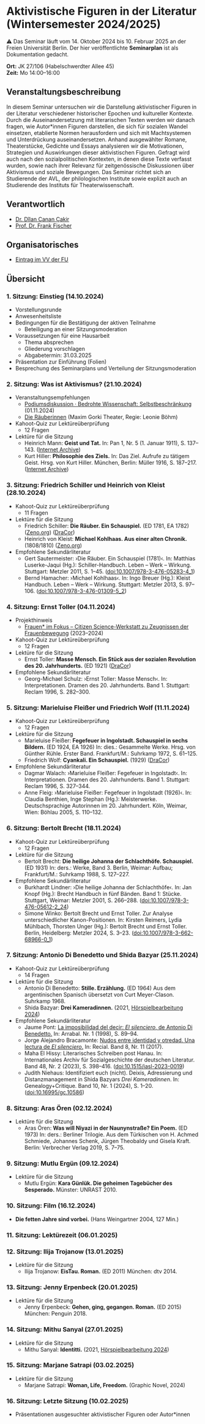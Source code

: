 # Aktivistische Figuren in der Literatur (Wintersemester 2024/2025)

:warning: Das Seminar läuft vom 14. Oktober 2024 bis 10. Februar 2025 an der Freien Universität Berlin. Der hier veröffentlichte **Seminarplan** ist als Dokumentation gedacht.

**Ort:** JK 27/106 (Habelschwerdter Allee 45) \
**Zeit:** Mo 14:00–16:00

## Veranstaltungsbeschreibung

In diesem Seminar untersuchen wir die Darstellung aktivistischer Figuren in der Literatur verschiedener historischer Epochen und kultureller Kontexte. Durch die Auseinandersetzung mit literarischen Texten werden wir danach fragen, wie Autor\*innen Figuren darstellen, die sich für sozialen Wandel einsetzen, etablierte Normen herausfordern und sich mit Machtsystemen und Unterdrückung auseinandersetzen. Anhand ausgewählter Romane, Theaterstücke, Gedichte und Essays analysieren wir die Motivationen, Strategien und Auswirkungen dieser aktivistischen Figuren. Gefragt wird auch nach den sozialpolitischen Kontexten, in denen diese Texte verfasst wurden, sowie nach ihrer Relevanz für zeitgenössische Diskussionen über Aktivismus und soziale Bewegungen. Das Seminar richtet sich an Studierende der AVL, der philologischen Institute sowie explizit auch an Studierende des Instituts für Theaterwissenschaft.

## Verantwortlich

- [Dr. Dîlan Canan Çakir](https://www.temporal-communities.de/people/cakir/index.html)
- [Prof. Dr. Frank Fischer](https://lehkost.github.io/)

## Organisatorisches

- [Eintrag im VV der FU](https://www.fu-berlin.de/vv/de/lv/906780)

## Übersicht

### 1. Sitzung: Einstieg (14.10.2024)

- Vorstellungsrunde
- Anwesenheitsliste
- Bedingungen für die Bestätigung der aktiven Teilnahme
  - Beteiligung an einer Sitzungsmoderation
- Voraussetzungen für eine Hausarbeit
  - Thema absprechen
  - Gliederung vorschlagen
  - Abgabetermin: 31.03.2025
- Präsentation zur Einführung (Folien)
- Besprechung des Seminarplans und Verteilung der Sitzungsmoderation

### 2. Sitzung: Was ist Aktivismus? (21.10.2024)

- Veranstaltungsempfehlungen
  - [Podiumsdiskussion · Bedrohte Wissenschaft: Selbstbeschränkung](https://www.fu-berlin.de/campusleben/kalender/2024/11/20241101-bedrohte-wissenschaft.html) (01.11.2024)
  - [Die Räuberinnen](https://www.gorki.de/de/die-raeuberinnen) (Maxim Gorki Theater, Regie: Leonie Böhm)
- Kahoot-Quiz zur Lektüreüberprüfung
  - 12 Fragen
- Lektüre für die Sitzung
  - Heinrich Mann: **Geist und Tat.** In: Pan 1, Nr. 5 (1. Januar 1911), S. 137–143. ([Internet Archive](https://archive.org/details/Pan1910-111.jgnr.1-22/page/n145/mode/2up))
  - Kurt Hiller: **Philosophie des Ziels.** In: Das Ziel. Aufrufe zu tätigem Geist. Hrsg. von Kurt Hiller. München, Berlin: Müller 1916, S. 187–217. ([Internet Archive](https://archive.org/details/bub_gb_lTERAQAAMAAJ/page/n195/mode/2up))

### 3. Sitzung: Friedrich Schiller und Heinrich von Kleist (28.10.2024)

- Kahoot-Quiz zur Lektüreüberprüfung
  - 11 Fragen
- Lektüre für die Sitzung
  - Friedrich Schiller: **Die Räuber. Ein Schauspiel.** (ED 1781, EA 1782) ([Zeno.org](http://www.zeno.org/nid/20005604567)) ([DraCor](https://dracor.org/id/ger000008#text))
  - Heinrich von Kleist: **Michael Kohlhaas. Aus einer alten Chronik.** (1808/1810) ([Zeno.org](http://www.zeno.org/nid/2000516902X))
- Empfohlene Sekundärliteratur
  - Gert Sautermeister: ›Die Räuber. Ein Schauspiel (1781)‹. In: Matthias Luserke-Jaqui (Hg.): Schiller-Handbuch. Leben – Werk – Wirkung. Stuttgart: Metzler 2011, S. 1–45. ([doi:10.1007/978-3-476-05283-4_1](https://doi.org/10.1007/978-3-476-05283-4_1))
  - Bernd Hamacher: ›Michael Kohlhaas‹. In: Ingo Breuer (Hg.): Kleist Handbuch. Leben – Werk – Wirkung. Stuttgart: Metzler 2013, S. 97–106. ([doi:10.1007/978-3-476-01309-5_2](https://doi.org/10.1007/978-3-476-01309-5_2))

### 4. Sitzung: Ernst Toller (04.11.2024)

- Projekthinweis
  - [Frauen\* im Fokus – Citizen Science-Werkstatt zu Zeugnissen der Frauenbewegung](https://lab.sbb.berlin/events/frauen-im-fokus/#autorinnen) (2023–2024)
- Kahoot-Quiz zur Lektüreüberprüfung
  - 12 Fragen
- Lektüre für die Sitzung
  - Ernst Toller: **Masse Mensch. Ein Stück aus der sozialen Revolution des 20. Jahrhunderts.** (ED 1921) ([DraCor](https://dracor.org/id/ger000703#text))
- Empfohlene Sekundärliteratur
  - Georg-Michael Schulz: ›Ernst Toller: Masse Mensch‹. In: Interpretationen. Dramen des 20. Jahrhunderts. Band 1. Stuttgart: Reclam 1996, S. 282–300.

### 5. Sitzung: Marieluise Fleißer und Friedrich Wolf (11.11.2024)

- Kahoot-Quiz zur Lektüreüberprüfung
  - 12 Fragen
- Lektüre für die Sitzung
  - Marieluise Fleißer: **Fegefeuer in Ingolstadt. Schauspiel in sechs Bildern.** (ED 1924, EA 1926) In: dies.: Gesammelte Werke. Hrsg. von Günther Rühle. Erster Band. Frankfurt/M.: Suhrkamp 1972, S. 61–125.
  - Friedrich Wolf: **Cyankali. Ein Schauspiel.** (1929) ([DraCor](https://dracor.org/id/ger000008#text))
- Empfohlene Sekundärliteratur
  - Dagmar Walach: ›Marieluise Fleißer: Fegefeuer in Ingolstadt‹. In: Interpretationen. Dramen des 20. Jahrhunderts. Band 1. Stuttgart: Reclam 1996, S. 327–344.
  - Anne Fleig: ›Marieluise Fleißer: Fegefeuer in Ingolstadt (1926)‹. In: Claudia Benthien, Inge Stephan (Hg.): Meisterwerke. Deutschsprachige Autorinnen im 20. Jahrhundert. Köln, Weimar, Wien: Böhlau 2005, S. 110–132.

### 6. Sitzung: Bertolt Brecht (18.11.2024)

- Kahoot-Quiz zur Lektüreüberprüfung
  - 12 Fragen
- Lektüre für die Sitzung
  - Bertolt Brecht: **Die heilige Johanna der Schlachthöfe. Schauspiel.** (ED 1931) In: ders.: Werke, Band 3. Berlin, Weimar: Aufbau; Frankfurt/M.: Suhrkamp 1988, S. 127–227.
- Empfohlene Sekundärliteratur
  - Burkhardt Lindner: ›Die heilige Johanna der Schlachthöfe‹. In: Jan Knopf (Hg.): Brecht Handbuch in fünf Bänden. Band 1: Stücke. Stuttgart, Weimar: Metzler 2001, S. 266–288. ([doi:10.1007/978-3-476-05612-2_24](https://doi.org/10.1007/978-3-476-05612-2_24))
  - Simone Winko: Bertolt Brecht und Ernst Toller. Zur Analyse unterschiedlicher Kanon-Positionen. In: Kirsten Reimers, Lydia Mühlbach, Thorsten Unger (Hg.): Bertolt Brecht und Ernst Toller. Berlin, Heidelberg: Metzler 2024, S. 3–23. ([doi:10.1007/978-3-662-68966-0_1](https://doi.org/10.1007/978-3-662-68966-0_1))

### 7. Sitzung: Antonio Di Benedetto und Shida Bazyar (25.11.2024)

- Kahoot-Quiz zur Lektüreüberprüfung
  - 14 Fragen
- Lektüre für die Sitzung
  - Antonio Di Benedetto: **Stille. Erzählung.** (ED 1964) Aus dem argentinischen Spanisch übersetzt von Curt Meyer-Clason. Suhrkamp 1968.
  - Shida Bazyar: **Drei Kameradinnen.** (2021, [Hörspielbearbeitung 2024](https://www1.wdr.de/radio/wdr5/sendungen/hoerspiel-am-sonntag/drei-kameradinnen-shida-bazyar-100.html))
- Empfohlene Sekundärliteratur
  - Jaume Pont: [La imposibilidad del decir: *El silenciero*, de Antonio Di Benedetto.](https://www.cervantesvirtual.com/nd/ark:/59851/bmc1104836) In: Arrabal. Nr. 1 (1998), S. 89–94.
  - Jorge Alejandro Bracamonte: [Nudos entre identidad y otredad. Una lectura de *El silenciero*.](https://revistas.unc.edu.ar/index.php/recial/article/view/17524) In: Recial. Band 8, Nr. 11 (2017).
  - Maha El Hissy: Literarisches Schreiben post Hanau. In: Internationales Archiv für Sozialgeschichte der deutschen Literatur. Band 48, Nr. 2 (2023), S. 398–416. ([doi:10.1515/iasl-2023-0019](https://doi.org/10.1515/iasl-2023-0019))
  -  Judith Niehaus: Identifiziert euch (nicht). Deixis, Adressierung und Distanzmanagement in Shida Bazyars *Drei Kameradinnen*. In: Genealogy+Critique. Band 10, Nr. 1 (2024), S. 1–20. ([doi:10.16995/gc.10586](https://doi.org/10.16995/gc.10586))

### 8. Sitzung: Aras Ören (02.12.2024)

- Lektüre für die Sitzung
  - Aras Ören: **Was will Niyazi in der Naunynstraße? Ein Poem.** (ED 1973) In: ders.: Berliner Trilogie. Aus dem Türkischen von H. Achmed Schmiede, Johannes Schenk, Jürgen Theobaldy und Gisela Kraft. Berlin: Verbrecher Verlag 2019, S. 7–75.

### 9. Sitzung: Mutlu Ergün (09.12.2024)

- Lektüre für die Sitzung
  - Mutlu Ergün: **Kara Günlük. Die geheimen Tagebücher des Sesperado.** Münster: UNRAST 2010.

### 10. Sitzung: Film (16.12.2024)

- **Die fetten Jahre sind vorbei.** (Hans Weingartner 2004, 127 Min.)

### 11. Sitzung: Lektürezeit (06.01.2025)

### 12. Sitzung: Ilija Trojanow (13.01.2025)

- Lektüre für die Sitzung
  - Ilija Trojanow: **EisTau. Roman.** (ED 2011) München: dtv 2014.

### 13. Sitzung: Jenny Erpenbeck (20.01.2025)

- Lektüre für die Sitzung
  - Jenny Erpenbeck: **Gehen, ging, gegangen. Roman.** (ED 2015) München: Penguin 2018.

### 14. Sitzung: Mithu Sanyal (27.01.2025)

- Lektüre für die Sitzung
  - Mithu Sanyal: **Identitti.** (2021, [Hörspielbearbeitung 2024](https://www1.wdr.de/radio/wdr5/sendungen/hoerspiel-am-sonntag/identitti-mithu-sanyal-100.html))

### 15. Sitzung: Marjane Satrapi (03.02.2025)

- Lektüre für die Sitzung
  - Marjane Satrapi: **Woman, Life, Freedom.** (Graphic Novel, 2024)

### 16. Sitzung: Letzte Sitzung (10.02.2025)

- Präsentationen ausgesuchter aktivistischer Figuren oder Autor\*innen

